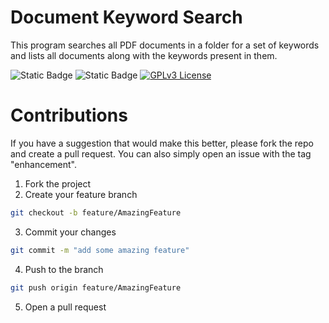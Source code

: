 # Document Keyword Search

This program searches all PDF documents in a folder for a set of keywords and lists all documents along with the keywords present in them.

![Static Badge](https://img.shields.io/badge/Python-3.11.4-blue)
![Static Badge](https://img.shields.io/badge/PyMuPDF-1.22.5-blue)
[![GPLv3 License](https://img.shields.io/badge/License-GPL%20v3-yellow.svg)](https://opensource.org/licenses/)

# Contributions

If you have a suggestion that would make this better, please fork the repo and create a pull request. You can also simply open an issue with the tag "enhancement".

1. Fork the project
2. Create your feature branch
```sh
git checkout -b feature/AmazingFeature
```
3. Commit your changes
```sh
git commit -m "add some amazing feature"
```
4. Push to the branch 
```sh
git push origin feature/AmazingFeature
```
5. Open a pull request